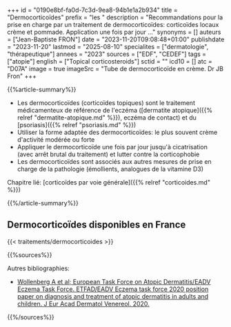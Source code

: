 +++
id = "0190e8bf-fa0d-7c3d-9ea8-94b1e1a2b934"
title = "Dermocorticoïdes"
prefix = "les "
description = "Recommandations pour la prise en charge par un traitement de dermocorticoïdes: corticoïdes locaux crème et pommade. Application une fois par jour ..."
synonyms = []
auteurs = ["Jean-Baptiste FRON"]
date = "2023-11-20T09:08:48+01:00"
publishdate = "2023-11-20"
lastmod = "2025-08-10"
specialites = ["dermatologie", "thérapeutique"]
annees = "2023"
sources = ["EDF", "CEDEF"]
tags = ["atopie"]
english = ["Topical corticosteroids"]
sctid = ""
icd10 = []
atc = "D07A"
image = true
imageSrc = "Tube de dermocorticoïde en crème. Dr JB Fron"
+++

{{%article-summary%}}

- Les dermocorticoïdes (corticoïdes topiques) sont le traitement médicamenteux de référence de l'eczéma ([dermatite atopique]({{% relref "dermatite-atopique.md" %}}), eczéma de contact) et du [psoriasis]({{% relref "psoriasis.md" %}})
- Utiliser la forme adaptée des dermocorticoïdes: le plus souvent crème d'activité modérée ou forte
- Appliquer le dermocorticoïde une fois par jour jusqu'à cicatrisation (avec arrêt brutal du traitement) et lutter contre la corticophobie
- Les dermocorticoïdes sont associés aux autres mesures de prise en charge de la pathologie (émollients, analogues de la vitamine D3)

Chapitre lié: [corticoïdes par voie générale]({{% relref "corticoides.md" %}})

{{%/article-summary%}}

## Dermocorticoïdes disponibles en France

{{< traitements/dermocorticoides >}}

{{%sources%}}

Autres bibliographies:

- [Wollenberg A et al; European Task Force on Atopic Dermatitis/EADV Eczema Task Force. ETFAD/EADV Eczema task force 2020 position paper on diagnosis and treatment of atopic dermatitis in adults and children. J Eur Acad Dermatol Venereol. 2020.](https://onlinelibrary.wiley.com/doi/10.1111/jdv.16892)

{{%/sources%}}
